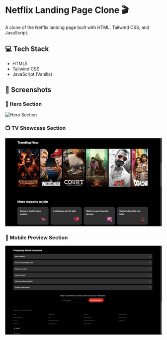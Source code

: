 # Netflix Landing Page Clone 🎬

A clone of the Netflix landing page built with HTML, Tailwind CSS, and JavaScript.

## 💻 Tech Stack

- HTML5
- Tailwind CSS
- JavaScript (Vanilla)


## 📸 Screenshots

### 🎥 Hero Section
![Hero Section](./assets/hero-section.png)

### 📺 TV Showcase Section
![TV Showcase](./assets/image-2.png)

### 📱 Mobile Preview Section
![Mobile Preview](./assets/image-3.png)



